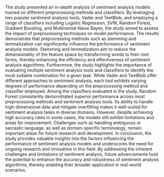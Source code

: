 The study presented an in-depth analysis of sentiment analysis models trained on different 
preprocessing methods and classifiers. By leveraging two popular sentiment analysis tools, 
Vader and TextBlob, and employing a range of classifiers including Logistic Regression, SVM, 
Random Forest, Gradient Boosting, and Multinomial Naive Bayes, the study aimed to assess 
the impact of preprocessing techniques on model performance. 
The results demonstrate that preprocessing methods such as stemming and lemmatization 
can significantly influence the performance of sentiment analysis models. Stemming and 
lemmatization aim to reduce the dimensionality of the feature space by transforming words to 
their root forms, thereby enhancing the efficiency and effectiveness of sentiment analysis 
algorithms. 
Furthermore, the study highlights the importance of evaluating multiple sentiment analysis 
tools and classifiers to identify the most suitable combination for a given task. While Vader and 
TextBlob offer different approaches to sentiment analysis, each tool exhibits varying degrees 
of performance depending on the preprocessing method and classifier employed. 
Among the classifiers evaluated in the study, Random Forest consistently demonstrated 
superior performance across most preprocessing methods and sentiment analysis tools. Its 
ability to handle high-dimensional data and mitigate overfitting makes it well-suited for 
sentiment analysis tasks in diverse domains. 
However, despite achieving high accuracy rates in some cases, the models still exhibit 
limitations and areas for improvement. Challenges such as handling ambiguous or sarcastic 
language, as well as domain-specific terminology, remain important areas for future research 
and development. 
In conclusion, the study provides valuable insights into the factors influencing the performance 
of sentiment analysis models and underscores the need for ongoing research and innovation 
in this field. By addressing the inherent challenges and limitations of sentiment analysis, future 
advancements hold the potential to enhance the accuracy and robustness of sentiment 
analysis algorithms, thereby enabling their broader application in real-world scenarios.
